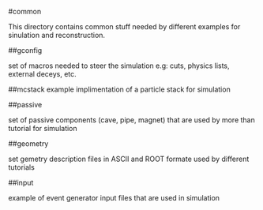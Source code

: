#common 

This directory contains common stuff needed by different examples for sinulation and reconstruction.

##gconfig

set of macros needed to steer the simulation e.g: cuts, physics lists, external deceys, etc.

##mcstack
example implimentation of a particle stack for simulation 

##passive

set of passive components (cave, pipe, magnet) that are used by more than tutorial for simulation

##geometry

set gemetry description files in ASCII and ROOT formate used by different tutorials

##input

example of event generator input files that are used in simulation

